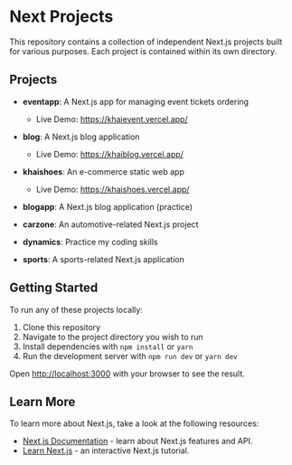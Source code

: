 # Next Projects

This repository contains a collection of independent Next.js projects built for various purposes. Each project is contained within its own directory.

## Projects

- **eventapp**: A Next.js app for managing event tickets ordering
  - Live Demo: <a href="https://khaievent.vercel.app/" target="_blank">https://khaievent.vercel.app/</a>

- **blog**: A Next.js blog application
  - Live Demo: <a href="https://khaiblog.vercel.app/" target="_blank">https://khaiblog.vercel.app/</a>

- **khaishoes**: An e-commerce static web app
  - Live Demo: <a href="https://khaishoes.vercel.app/" target="_blank">https://khaishoes.vercel.app/</a>

- **blogapp**: A Next.js blog application (practice)

- **carzone**: An automotive-related Next.js project

- **dynamics**: Practice my coding skills

- **sports**: A sports-related Next.js application

## Getting Started

To run any of these projects locally:

1. Clone this repository 
2. Navigate to the project directory you wish to run
3. Install dependencies with `npm install` or `yarn`
4. Run the development server with `npm run dev` or `yarn dev`

Open [http://localhost:3000](http://localhost:3000) with your browser to see the result.

## Learn More

To learn more about Next.js, take a look at the following resources:

- [Next.js Documentation](https://nextjs.org/docs) - learn about Next.js features and API.
- [Learn Next.js](https://nextjs.org/learn) - an interactive Next.js tutorial.
